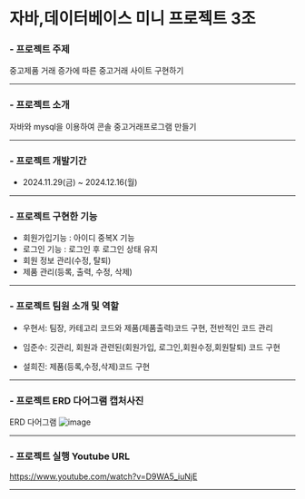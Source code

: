 # 자바,데이터베이스 미니 프로젝트 3조

### - 프로젝트 주제
중고제품 거래 증가에 따른 중고거래 사이트 구현하기

---
### - 프로젝트 소개
자바와 mysql을 이용하여 콘솔 중고거래프로그램 만들기

---
### - 프로젝트 개발기간
- 2024.11.29(금) ~ 2024.12.16(월) 

---
### - 프로젝트 구현한 기능
- 회원가입기능 : 아이디 중복X 기능
- 로그인 기능 : 로그인 후 로그인 상태 유지
- 회원 정보 관리(수정, 탈퇴)
- 제품 관리(등록, 출력, 수정, 삭제)
  
---
### - 프로젝트 팀원 소개 및 역할
- 우현서: 팀장, 카테고리 코드와 제품(제품출력)코드 구현, 전반적인 코드 관리

- 임준수: 깃관리, 회원과 관련된(회원가입, 로그인,회원수정,회원탈퇴) 코드 구현

- 설희진: 제품(등록,수정,삭제)코드 구현

---
### - 프로젝트 ERD 다어그램 캡처사진
ERD 다어그램
![image](https://github.com/user-attachments/assets/68319bad-4b54-43cb-aa68-3696eb88b6a7)


---
### - 프로젝트 실행 Youtube URL
https://www.youtube.com/watch?v=D9WA5_iuNjE

---
